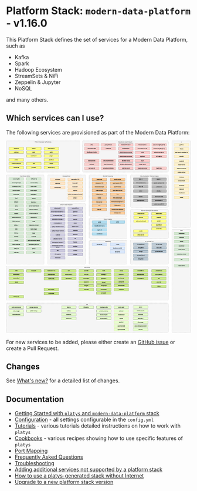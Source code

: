 # Platform Stack: `modern-data-platform` - v1.16.0

This Platform Stack defines the set of services for a Modern Data Platform, such as

* Kafka
* Spark
* Hadoop Ecosystem
* StreamSets & NiFi
* Zeppelin & Jupyter
* NoSQL

and many others. 

## Which services can I use? 

The following services are provisioned as part of the Modern Data Platform: 

![Alt Image Text](./documentation/images/modern-data-platform-overview.png "Modern Data Platform Overview")

For new services to be added, please either create an [GitHub issue](https://github.com/TrivadisPF/modern-data-analytics-stack/issues/new) or create a Pull Request.

## Changes 
See [What's new?](./documentation/changes.md) for a detailed list of changes.

## Documentation

* [Getting Started with `platys` and `modern-data-platform` stack](./documentation/getting-started.md)
* [Configuration](./documentation/configuration.md) - all settings configurable in the `config.yml`
* [Tutorials](./tutorials/README.md) - various tutorials detailed instructions on how to work with `platys`
* [Cookbooks](./cookbooks/README.md) - various recipes showing how to use specific features of `platys`
* [Port Mapping](./documentation/port-mapping.md)
* [Frequently Asked Questions](./documentation/faq.md)
* [Troubleshooting](./documentation/troubleshooting.md)
* [Adding additional services not supported by a platform stack](https://github.com/TrivadisPF/platys/blob/master/documentation/docker-compose-override.md)
* [How to use a platys-generated stack without Internet](https://github.com/TrivadisPF/platys/blob/master/documentation/docker-compose-without-internet.md)
* [Upgrade to a new platform stack version](https://github.com/TrivadisPF/platys/blob/master/documentation/upgrade-platform-stack.md)